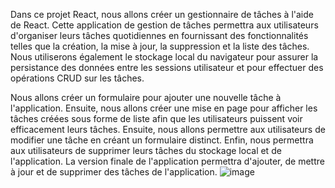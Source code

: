 Dans ce projet React, nous allons créer un gestionnaire de tâches à l'aide de React. Cette application de gestion de tâches permettra aux utilisateurs d'organiser leurs tâches quotidiennes en fournissant des fonctionnalités telles que la création, la mise à jour, la suppression et la liste des tâches. Nous utiliserons également le stockage local du navigateur pour assurer la persistance des données entre les sessions utilisateur et pour effectuer des opérations CRUD sur les tâches.

Nous allons créer un formulaire pour ajouter une nouvelle tâche à l'application. Ensuite, nous allons créer une mise en page pour afficher les tâches créées sous forme de liste afin que les utilisateurs puissent voir efficacement leurs tâches. Ensuite, nous allons permettre aux utilisateurs de modifier une tâche en créant un formulaire distinct. Enfin, nous permettra aux utilisateurs de supprimer leurs tâches du stockage local et de l'application. La version finale de l'application permettra d'ajouter, de mettre à jour et de supprimer des tâches de l'application.
![image](https://github.com/user-attachments/assets/132e5822-908d-4b42-a808-418c27cf81df)
